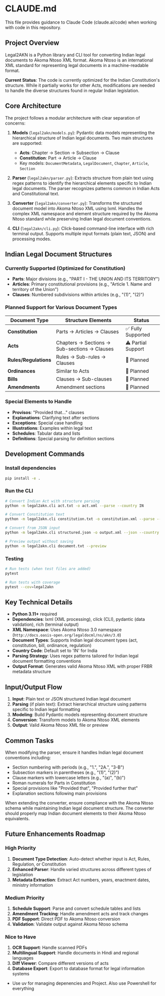 # CLAUDE.md

This file provides guidance to Claude Code (claude.ai/code) when working with code in this repository.

## Project Overview

Legal2AKN is a Python library and CLI tool for converting Indian legal documents to Akoma Ntoso XML format. Akoma Ntoso is an international XML standard for representing legal documents in a machine-readable format. 

**Current Status**: The code is currently optimized for the Indian Constitution's structure. While it partially works for other Acts, modifications are needed to handle the diverse structures found in regular Indian legislation.

## Core Architecture

The project follows a modular architecture with clear separation of concerns:

1. **Models** (`legal2akn/models.py`): Pydantic data models representing the hierarchical structure of Indian legal documents. Two main structures are supported:
   - **Acts**: Chapter → Section → Subsection → Clause
   - **Constitution**: Part → Article → Clause
   - Key models: `DocumentMetadata`, `LegalDocument`, `Chapter`, `Article`, `Section`

2. **Parser** (`legal2akn/parser.py`): Extracts structure from plain text using regex patterns to identify the hierarchical elements specific to Indian legal documents. The parser recognizes patterns common in Indian Acts and Constitutional text.

3. **Converter** (`legal2akn/converter.py`): Transforms the structured document model into Akoma Ntoso XML using lxml. Handles the complex XML namespace and element structure required by the Akoma Ntoso standard while preserving Indian legal document conventions.

4. **CLI** (`legal2akn/cli.py`): Click-based command-line interface with rich terminal output. Supports multiple input formats (plain text, JSON) and processing modes.

## Indian Legal Document Structures

### Currently Supported (Optimized for Constitution)
- **Parts**: Major divisions (e.g., "PART I - THE UNION AND ITS TERRITORY")
- **Articles**: Primary constitutional provisions (e.g., "Article 1. Name and territory of the Union")
- **Clauses**: Numbered subdivisions within articles (e.g., "(1)", "(2)")

### Planned Support for Various Document Types

| Document Type | Structure Elements | Status |
|--------------|-------------------|--------|
| **Constitution** | Parts → Articles → Clauses | ✅ Fully Supported |
| **Acts** | Chapters → Sections → Sub-sections → Clauses | ⚠️ Partial Support |
| **Rules/Regulations** | Rules → Sub-rules → Clauses | 🔄 Planned |
| **Ordinances** | Similar to Acts | 🔄 Planned |
| **Bills** | Clauses → Sub-clauses | 🔄 Planned |
| **Amendments** | Amendment sections | 🔄 Planned |

### Special Elements to Handle
- **Provisos**: "Provided that..." clauses
- **Explanations**: Clarifying text after sections
- **Exceptions**: Special case handling
- **Illustrations**: Examples within legal text
- **Schedules**: Tabular data and lists
- **Definitions**: Special parsing for definition sections

## Development Commands

### Install dependencies
```bash
pip install -e .
```

### Run the CLI
```bash
# Convert Indian Act with structure parsing
python -m legal2akn.cli act.txt -o act.xml --parse --country IN

# Convert Constitution text
python -m legal2akn.cli constitution.txt -o constitution.xml --parse --type constitution --country IN

# Convert from JSON input
python -m legal2akn.cli structured.json -o output.xml --json --country IN

# Preview output without saving
python -m legal2akn.cli document.txt --preview
```

### Testing
```bash
# Run tests (when test files are added)
pytest

# Run tests with coverage
pytest --cov=legal2akn
```

## Key Technical Details

- **Python 3.11+** required
- **Dependencies**: lxml (XML processing), click (CLI), pydantic (data validation), rich (terminal output)
- **XML Namespace**: Uses Akoma Ntoso 3.0 namespace (`http://docs.oasis-open.org/legaldocml/ns/akn/3.0`)
- **Document Types**: Supports Indian legal document types (act, constitution, bill, ordinance, regulation)
- **Country Code**: Default set to 'IN' for India
- **Parsing Strategy**: Uses regex patterns tailored for Indian legal document formatting conventions
- **Output Format**: Generates valid Akoma Ntoso XML with proper FRBR metadata structure

## Input/Output Flow

1. **Input**: Plain text or JSON structured Indian legal document
2. **Parsing** (if plain text): Extract hierarchical structure using patterns specific to Indian legal formatting
3. **Modeling**: Build Pydantic models representing document structure
4. **Conversion**: Transform models to Akoma Ntoso XML elements
5. **Output**: Valid Akoma Ntoso XML file or preview

## Common Tasks

When modifying the parser, ensure it handles Indian legal document conventions including:
- Section numbering with periods (e.g., "1.", "2A.", "3-B")
- Subsection markers in parentheses (e.g., "(1)", "(2)")
- Clause markers with lowercase letters (e.g., "(a)", "(b)")
- Roman numerals for Parts in Constitution
- Special provisions like "Provided that", "Provided further that"
- Explanation sections following main provisions

When extending the converter, ensure compliance with the Akoma Ntoso schema while maintaining Indian legal document structure. The converter should properly map Indian document elements to their Akoma Ntoso equivalents.

## Future Enhancements Roadmap

### High Priority
1. **Document Type Detection**: Auto-detect whether input is Act, Rules, Regulation, or Constitution
2. **Enhanced Parser**: Handle varied structures across different types of legislation
3. **Metadata Extraction**: Extract Act numbers, years, enactment dates, ministry information

### Medium Priority
1. **Schedule Support**: Parse and convert schedule tables and lists
2. **Amendment Tracking**: Handle amendment acts and track changes
3. **PDF Support**: Direct PDF to Akoma Ntoso conversion
4. **Validation**: Validate output against Akoma Ntoso schema

### Nice to Have
1. **OCR Support**: Handle scanned PDFs
2. **Multilingual Support**: Handle documents in Hindi and regional languages
3. **Diff Viewer**: Compare different versions of acts
4. **Database Export**: Export to database format for legal information systems
- Use uv for managing depenencies and Project. Also use Powershell for everything